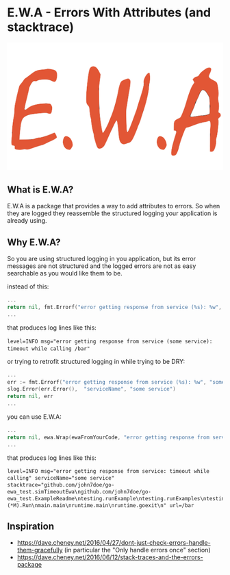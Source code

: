 # E.W.A - Errors With Attributes (and stacktrace)

![ewa.png](ewa.png)

## What is E.W.A?

E.W.A is a package that provides a way to add attributes to errors. So when they are logged they 
reassemble the structured logging your application is already using.

## Why E.W.A?

So you are using structured logging in you application, but its error messages are not structured 
and the logged errors are not as easy searchable as you would like them to be. 

instead of this:

```go
...
return nil, fmt.Errorf("error getting response from service (%s): %w", "some service", errorFromYourCode)
...
```

that produces log lines like this:

`level=INFO msg="error getting response from service (some service): timeout while calling /bar"`

or trying to retrofit structured logging in while trying to be DRY:

```go
...
err := fmt.Errorf("error getting response from service (%s): %w", "some service", errorFromYourCode)
slog.Error(err.Error(),  "serviceName", "some service")
return nil, err
...
```

you can use E.W.A:

```go
...
return nil, ewa.Wrap(ewaFromYourCode, "error getting response from service", "serviceName", "some service")
...
```

that produces log lines like this:

```log
level=INFO msg="error getting response from service: timeout while calling" serviceName="some service" stacktrace="github.com/john7doe/go-ewa_test.simTimeoutEwa\ngithub.com/john7doe/go-ewa_test.ExampleReadme\ntesting.runExample\ntesting.runExamples\ntesting.(*M).Run\nmain.main\nruntime.main\nruntime.goexit\n" url=/bar
```

## Inspiration

* https://dave.cheney.net/2016/04/27/dont-just-check-errors-handle-them-gracefully (in particular the "Only handle errors once" section)
* https://dave.cheney.net/2016/06/12/stack-traces-and-the-errors-package
